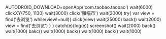 AUTODROID_DOWNLOAD=openApp('com.taobao.taobao')
wait(6000)
clickXY(750, 1130)
wait(3000)
click('赚喵币')
wait(2000)
try{
var view = find('去浏览')
while(view!=null){
click(view)
wait(25000)
back()
wait(2000)
view = find('去浏览')
}
} catch(e){log(e)}
screenshot()
wait(2000)
back()
wait(1000)
bakc()
wait(1000)
back()
wait(1000)
back()
wait(1000)
